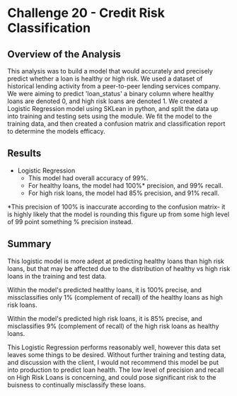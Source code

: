 # Challenge 20 - Credit Risk Classification

## Overview of the Analysis

This analysis was to build a model that would accurately and precisely predict whether a loan is healthy or high risk. We used a dataset of historical lending activity from a peer-to-peer lending services company. We were aiming to predict 'loan_status' a binary column where healthy loans are denoted 0, and high risk loans are denoted 1. We created a Logistic Regression model using SKLean in python, and split the data up into training and testing sets using the module. We fit the model to the training data, and then created a confusion matrix and classification report to determine the models efficacy. 


## Results

* Logistic Regression
  * This model had overall accuracy of 99%.
  * For healthy loans, the model had 100%* precision, and 99% recall.
  * For high risk loans, the model had 85% precision, and 91% recall.

*This precision of 100% is inaccurate according to the confusion matrix- it is highly likely that the model is rounding this figure up from some high level of 99 point something % precision instead. 


## Summary

This logistic model is more adept at predicting healthy loans than high risk loans, but that may be affected due to the distribution of healthy vs high risk loans in the training and test data.

Within the model's predicted healthy loans, it is 100% precise, and missclassifies only 1% (complement of recall) of the healthy loans as high risk loans.

Within the model's predicted high risk loans, it is 85% precise, and misclassifies 9% (complement of recall) of the high risk loans as healthy loans.

This Logistic Regression performs reasonably well, however this data set leaves some things to be desired. Without further training and testing data, and discussion with the client, I would not recommend this model be put into production to predict loan health. The low level of precision and recall on High Risk Loans is concerning, and could pose significant risk to the buisness to continually misclassify these loans. 
